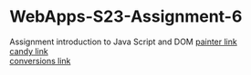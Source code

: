 
# WebApps-S23-Assignment-6
Assignment introduction to Java Script and DOM
[painter link](https://44-563-web-apps-s23.github.io/44563-webapps-s23-assignment6-Poojitha2405/painter.html)<br>
[candy link](https://44-563-web-apps-s23.github.io/44563-webapps-s23-assignment6-Poojitha2405/candy.html)<br>
[conversions link](https://44-563-web-apps-s23.github.io/44563-webapps-s23-assignment6-Poojitha2405/conversions.html)
